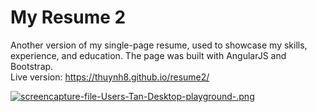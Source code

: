 # My Resume 2
Another version of my single-page resume, used to showcase my skills, experience, and education. The page was built with AngularJS and Bootstrap.  
Live version: https://thuynh8.github.io/resume2/  
  
[![screencapture-file-Users-Tan-Desktop-playground-.png](https://s25.postimg.org/5759dtu3j/screencapture_file_Users_Tan_Desktop_playground.png)](https://postimg.org/image/m7o5mi74r/)


